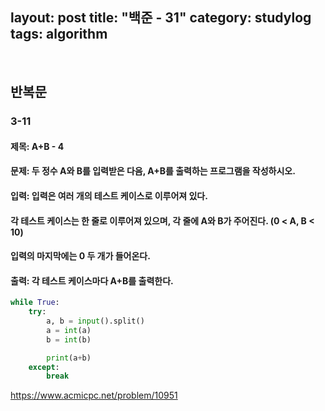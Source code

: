 ﻿
layout: post
title: "백준 - 31"
category: studylog
tags: algorithm
---

<br>


## 반복문

### 3-11

#### 제목: A+B - 4

#### 문제: 두 정수 A와 B를 입력받은 다음, A+B를 출력하는 프로그램을 작성하시오.

#### 입력: 입력은 여러 개의 테스트 케이스로 이루어져 있다.

#### 각 테스트 케이스는 한 줄로 이루어져 있으며, 각 줄에 A와 B가 주어진다. (0 < A, B < 10)

#### 입력의 마지막에는 0 두 개가 들어온다.

#### 출력: 각 테스트 케이스마다 A+B를 출력한다.

```python
while True:
    try:
        a, b = input().split()
        a = int(a)
        b = int(b)

        print(a+b)
    except:
        break
```

https://www.acmicpc.net/problem/10951